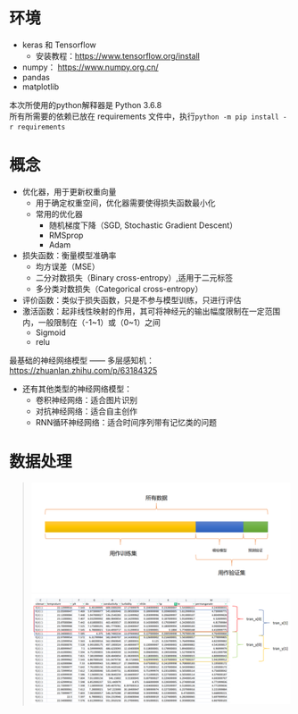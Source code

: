 # 环境
- keras 和 Tensorflow
  - 安装教程：https://www.tensorflow.org/install
- numpy： https://www.numpy.org.cn/
- pandas
- matplotlib

本次所使用的python解释器是 Python 3.6.8  
所有所需要的依赖已放在 requirements 文件中，执行`python -m pip install -r requirements`  

# 概念
- 优化器，用于更新权重向量
  - 用于确定权重空间，优化器需要使得损失函数最小化
  - 常用的优化器
    - 随机梯度下降（SGD, Stochastic Gradient Descent）
    - RMSprop
    - Adam
- 损失函数：衡量模型准确率
  - 均方误差（MSE）
  - 二分对数损失（Binary cross-entropy）,适用于二元标签
  - 多分类对数损失（Categorical cross-entropy）
- 评价函数：类似于损失函数，只是不参与模型训练，只进行评估
- 激活函数：起非线性映射的作用，其可将神经元的输出幅度限制在一定范围内，一般限制在（-1~1）或（0~1）之间
  - Sigmoid
  - relu

最基础的神经网络模型 —— 多层感知机： https://zhuanlan.zhihu.com/p/63184325  
- 还有其他类型的神经网络模型：
    - 卷积神经网络：适合图片识别  
    - 对抗神经网络：适合自主创作  
    - RNN循环神经网络：适合时间序列带有记忆类的问题  


# 数据处理  
>![](./markdown_data/a.png)
>![](./markdown_data/b.png)

